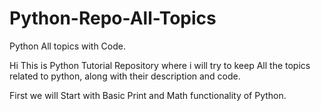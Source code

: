 # Python-Repo-All-Topics
 Python All topics with Code.


Hi This is Python Tutorial Repository where i will try to keep All the topics related to python, along with their description and code. 

First we will Start with Basic Print and Math functionality of Python. 
